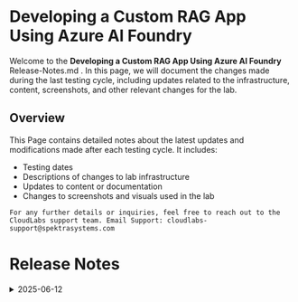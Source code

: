 # Developing a Custom RAG App Using Azure AI Foundry
Welcome to the  **Developing a Custom RAG App Using Azure AI Foundry** Release-Notes.md . In this page, we will document the changes made during the last testing cycle, including updates related to the infrastructure, content, screenshots, and other relevant changes for the lab.

## Overview

This Page contains detailed notes about the latest updates and modifications made after each testing cycle. It includes:

- Testing dates
- Descriptions of changes to lab infrastructure
- Updates to content or documentation
- Changes to screenshots and visuals used in the lab

 `For any further details or inquiries, feel free to reach out to the CloudLabs support team. Email Support: cloudlabs-support@spektrasystems.com`

# Release Notes

<details>
  <summary>2025-06-12</summary>

### Release Date: 2025-05-16

- **Testing Date**: 2025-06-12

## Infrastructure Changes

NA

## Content Changes

**Change**: Incorporated recent updates from Azure AI Foundry and updated the corresponding screenshots accordingly.

#### Lab 1

-  Implemented a new approach to create the AI Hub. Currently building the AI Hub via the Azure portal,from their launching the AI Foundry.

## Screenshot Updates

- **Change**: Screenshots have been updated to align with the revised task execution process

## Testing Notes

- **Test Validation Summary**: Validated the lab guide steps, updated the content to reflect the latest UI changes.


---
</details>
